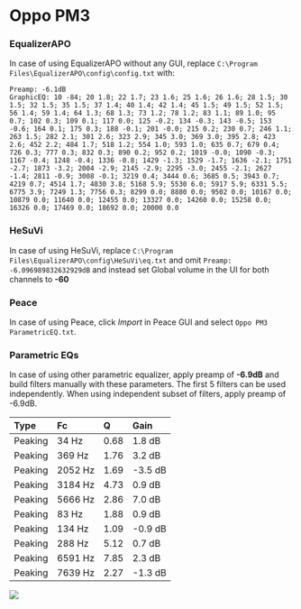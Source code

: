 # Oppo PM3

### EqualizerAPO
In case of using EqualizerAPO without any GUI, replace `C:\Program Files\EqualizerAPO\config\config.txt`
with:
```
Preamp: -6.1dB
GraphicEQ: 10 -84; 20 1.8; 22 1.7; 23 1.6; 25 1.6; 26 1.6; 28 1.5; 30 1.5; 32 1.5; 35 1.5; 37 1.4; 40 1.4; 42 1.4; 45 1.5; 49 1.5; 52 1.5; 56 1.4; 59 1.4; 64 1.3; 68 1.3; 73 1.2; 78 1.2; 83 1.1; 89 1.0; 95 0.7; 102 0.3; 109 0.1; 117 0.0; 125 -0.2; 134 -0.3; 143 -0.5; 153 -0.6; 164 0.1; 175 0.3; 188 -0.1; 201 -0.0; 215 0.2; 230 0.7; 246 1.1; 263 1.5; 282 2.1; 301 2.6; 323 2.9; 345 3.0; 369 3.0; 395 2.8; 423 2.6; 452 2.2; 484 1.7; 518 1.2; 554 1.0; 593 1.0; 635 0.7; 679 0.4; 726 0.3; 777 0.3; 832 0.3; 890 0.2; 952 0.2; 1019 -0.0; 1090 -0.3; 1167 -0.4; 1248 -0.4; 1336 -0.8; 1429 -1.3; 1529 -1.7; 1636 -2.1; 1751 -2.7; 1873 -3.2; 2004 -2.9; 2145 -2.9; 2295 -3.0; 2455 -2.1; 2627 -1.4; 2811 -0.9; 3008 -0.1; 3219 0.4; 3444 0.6; 3685 0.5; 3943 0.7; 4219 0.7; 4514 1.7; 4830 3.8; 5168 5.9; 5530 6.0; 5917 5.9; 6331 5.5; 6775 3.9; 7249 1.3; 7756 0.3; 8299 0.0; 8880 0.0; 9502 0.0; 10167 0.0; 10879 0.0; 11640 0.0; 12455 0.0; 13327 0.0; 14260 0.0; 15258 0.0; 16326 0.0; 17469 0.0; 18692 0.0; 20000 0.0
```

### HeSuVi
In case of using HeSuVi, replace `C:\Program Files\EqualizerAPO\config\HeSuVi\eq.txt` and omit `Preamp:
-6.096989832632929dB` and instead set Global volume in the UI for both channels to **-60**

### Peace
In case of using Peace, click *Import* in Peace GUI and select `Oppo PM3 ParametricEQ.txt`.

### Parametric EQs
In case of using other parametric equalizer, apply preamp of **-6.9dB** and build filters manually
with these parameters. The first 5 filters can be used independently.
When using independent subset of filters, apply preamp of -6.9dB.

| Type    | Fc      |    Q | Gain    |
|:--------|:--------|:-----|:--------|
| Peaking | 34 Hz   | 0.68 | 1.8 dB  |
| Peaking | 369 Hz  | 1.76 | 3.2 dB  |
| Peaking | 2052 Hz | 1.69 | -3.5 dB |
| Peaking | 3184 Hz | 4.73 | 0.9 dB  |
| Peaking | 5666 Hz | 2.86 | 7.0 dB  |
| Peaking | 83 Hz   | 1.88 | 0.9 dB  |
| Peaking | 134 Hz  | 1.09 | -0.9 dB |
| Peaking | 288 Hz  | 5.12 | 0.7 dB  |
| Peaking | 6591 Hz | 7.85 | 2.3 dB  |
| Peaking | 7639 Hz | 2.27 | -1.3 dB |

![](https://raw.githubusercontent.com/jaakkopasanen/AutoEq/master/results/innerfidelity/sbaf-serious/Oppo%20PM3/Oppo%20PM3.png)